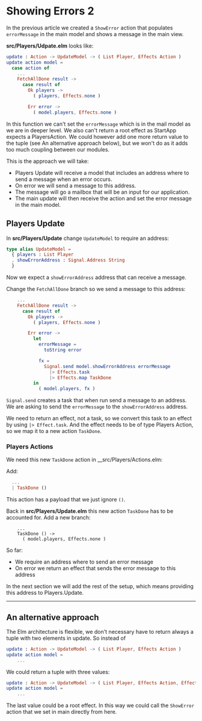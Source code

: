 # Showing Errors 2

In the previous article we created a `ShowError` action that populates `errorMessage` in the main model and shows a message in the main view.

__src/Players/Udpate.elm__ looks like:

```elm
update : Action -> UpdateModel -> ( List Player, Effects Action )
update action model =
  case action of
    ...
    FetchAllDone result ->
      case result of
        Ok players ->
          ( players, Effects.none )

        Err error ->
          ( model.players, Effects.none )
```

In this function we can't set the `errorMessage` which is in the mail model as we are in deeper level. We also can't return a root effect as StartApp expects a PlayersAction. We could however add one more return value to the tuple (see An alternative approach below), but we won't do as it adds too much coupling between our modules.

This is the approach we will take:

- Players Update will receive a model that includes an address where to send a message when an error occurs.
- On error we will send a message to this address.
- The message will go a mailbox that will be an input for our application.
- The main update will then receive the action and set the error message in the main model.


## Players Update

In __src/Players/Update__ change `UpdateModel` to require an address:

```elm
type alias UpdateModel =
  { players : List Player
  , showErrorAddress : Signal.Address String
  }
```

Now we expect a `showErrorAddress` address that can receive a message.

Change the `FetchAllDone` branch so we send a message to this address:

```elm
    ...
    FetchAllDone result ->
      case result of
        Ok players ->
          ( players, Effects.none )

        Err error ->
          let
            errorMessage =
              toString error

            fx =
              Signal.send model.showErrorAddress errorMessage
                |> Effects.task
                |> Effects.map TaskDone
          in
            ( model.players, fx )
```

`Signal.send` creates a task that when run send a message to an address. We are asking to send the `errorMessage` to the `showErrorAddress` address. 

We need to return an effect, not a task, so we convert this task to an effect by using `|> Effect.task`. And the effect needs to be of type Players Action, so we map it to a new action `TaskDone`.

### Players Actions

We need this new `TaskDone` action in __src/Players/Actions.elm:

Add:

```elm
  ...
  | TaskDone ()
```

This action has a payload that we just ignore `()`. 

Back in __src/Players/Update.elm__ this new action `TaskDone` has to be accounted for. Add a new branch:

```
    ...
    TaskDone () ->
      ( model.players, Effects.none )
```

So far:

- We require an address where to send an error message
- On error we return an effect that sends the error message to this address

In the next section we will add the rest of the setup, which means providing this address to Players.Update.

---

## An alternative approach

The Elm architecture is flexible, we don't necessary have to return always a tuple with two elements in update. So instead of 

```elm
update : Action -> UpdateModel -> ( List Player, Effects Action )
update action model =
    ...
```

We could return a tuple with three values:

```elm
update : Action -> UpdateModel -> ( List Player, Effects Action, Effects MainAction )
update action model =
    ...
```

The last value could be a root effect. In this way we could call the `ShowError` action that we set in main directly from here.